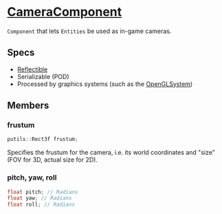 # [CameraComponent](CameraComponent.hpp)

`Component` that lets `Entities` be used as in-game cameras.

## Specs

* [Reflectible](https://github.com/phiste/putils/blob/master/reflection.md)
* Serializable (POD)
* Processed by graphics systems (such as the [OpenGLSystem](../../systems/opengl/OpenGLSystem.md))

## Members

### frustum

```cpp
putils::Rect3f frustum;
```

Specifies the frustum for the camera, i.e. its world coordinates and "size" (FOV for 3D, actual size for 2D).

### pitch, yaw, roll

```cpp
float pitch; // Radians
float yaw; // Radians
float roll; // Radians
```
